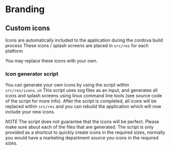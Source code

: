 # Branding

## Custom icons
Icons are automatically included to the application during the cordova build process
These icons / splash screens are placed in `src/res` for each platform

You may replace these icons with your own.

### Icon generator script
You can generate your own icons by using the script within `src/res/icons.sh`
This script uses svg files as an input, and generates all icons and splash screens using linux command line tools (see source code of the script for more info).
After the script is completed, all icons will be replaced within `src/res` and you can rebuild the application which will now include your new icons.

*NOTE* The script does not guarantee that the icons will be perfect. Please make sure about each of the files that are generated. The script is only provided as a shortcut to quickly create icons in the required sizes, normally you would have a marketing department source you icons in the required sizes.
